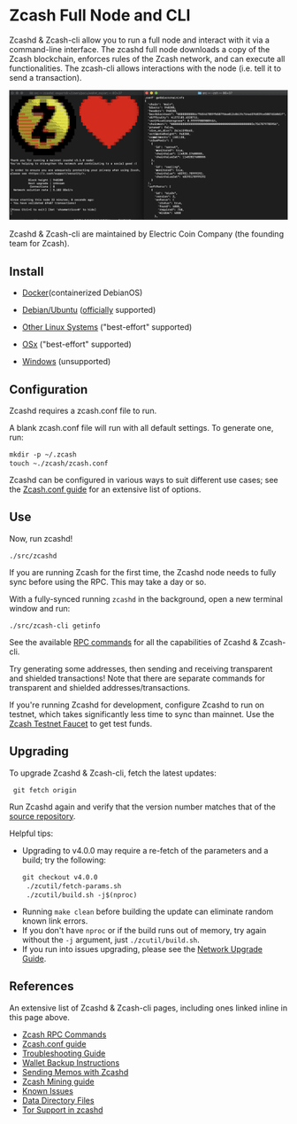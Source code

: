# Zcash Full Node and CLI

Zcashd & Zcash-cli allow you to run a full node and interact with it via a command-line interface.  The zcashd full node downloads a copy of the Zcash blockchain,  enforces rules of the Zcash network, and can execute all functionalities. The zcash-cli allows interactions with the node (i.e. tell it to send a transaction).

![](./images/zcashd_and_zcashcli.png)

Zcashd & Zcash-cli are maintained by Electric Coin Company (the founding team for Zcash).


## Install

* [Docker](https://hub.docker.com/r/electriccoinco/zcashd)(containerized DebianOS)

* [Debian/Ubuntu](https://zcash.readthedocs.io/en/latest/rtd_pages/Debian-Ubuntu-build.html) ([officially](https://zcash.readthedocs.io/en/latest/rtd_pages/supported_platform_policy.html#supported-platform-policy) supported)

* [Other Linux Systems](https://zcash.readthedocs.io/en/latest/rtd_pages/Linux-misc-build.html) ("best-effort" supported)

* [OSx](https://zcash.readthedocs.io/en/latest/rtd_pages/OSx-build.html) ("best-effort" supported)

* [Windows](https://zcash.readthedocs.io/en/latest/rtd_pages/windows-build.html) (unsupported)


## Configuration

Zcashd requires a zcash.conf file to run. 

A blank zcash.conf file will run with all default settings. To generate one, run: 

```
mkdir -p ~/.zcash
touch ~./zcash/zcash.conf
```

Zcashd can be configured in various ways to suit different use cases; see the [Zcash.conf guide](https://zcash.readthedocs.io/en/latest/rtd_pages/zcash_conf_guide.html) for an extensive list of options. 

## Use

Now, run zcashd!

```
./src/zcashd
```

If you are running Zcash for the first time, the Zcashd node needs to fully sync before using the RPC. This may take a day or so. 

With a fully-synced running ``zcashd`` in the background, open a new terminal window and run: 

```
./src/zcash-cli getinfo
```

See the available [RPC commands](https://zcash-rpc.github.io/) for all the capabilities of Zcashd & Zcash-cli. 

Try generating some addresses, then sending and receiving transparent and shielded transactions! Note that there are separate commands for transparent and shielded addresses/transactions. 

If you're running Zcashd for development, configure Zcashd to run on testnet, which takes significantly less time to sync than mainnet. Use the [Zcash Testnet Faucet](https://faucet.testnet.z.cash/) to get test funds. 

## Upgrading

<!--If you're on a Debian-based distribution, you can follow the :ref:`install-debian-bin-packages-guide` to install Zcash on your system. --> 

To upgrade Zcashd & Zcash-cli, fetch the latest updates:
  ```
   git fetch origin
  ```

Run Zcashd again and verify that the version number matches that of the [source repository](https://github.com/zcash/zcash).

Helpful tips: 
* Upgrading to v4.0.0 may require a re-fetch of the parameters and a build; try the following: 
  ```
  git checkout v4.0.0
   ./zcutil/fetch-params.sh
   ./zcutil/build.sh -j$(nproc)
  ```
* Running ``make clean`` before building the update can eliminate random known link errors. 
* If you don't have ``nproc`` or if the build runs out of memory, try again without the ``-j`` argument,  just ``./zcutil/build.sh``. 
* If you run into issues upgrading, please see the [Network Upgrade Guide](https://zcash.readthedocs.io/en/latest/rtd_pages/nu_dev_guide.html).

## References

An extensive list of Zcashd & Zcash-cli pages, including ones linked inline in this page above. 
* [Zcash RPC Commands](https://zcash-rpc.github.io/)
* [Zcash.conf guide](https://zcash.readthedocs.io/en/latest/rtd_pages/zcash_conf_guide.html)
* [Troubleshooting Guide](https://zcash.readthedocs.io/en/latest/rtd_pages/troubleshooting_guide.html)
* [Wallet Backup Instructions](https://zcash.readthedocs.io/en/latest/rtd_pages/wallet_backup.html)
* [Sending Memos with Zcashd](https://zcash.readthedocs.io/en/latest/rtd_pages/memos.html)
* [Zcash Mining guide](https://zcash.readthedocs.io/en/latest/rtd_pages/zcash_mining_guide.html)
* [Known Issues](https://zcash.readthedocs.io/en/latest/rtd_pages/security_warnings.html)
* [Data Directory Files](https://zcash.readthedocs.io/en/latest/rtd_pages/files.html)
* [Tor Support in zcashd](https://zcash.readthedocs.io/en/latest/rtd_pages/tor.html)